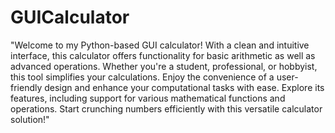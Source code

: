 # GUICalculator

"Welcome to my Python-based GUI calculator! With a clean and intuitive interface, this calculator offers functionality for basic arithmetic as well as advanced operations. Whether you're a student, professional, or hobbyist, this tool simplifies your calculations. Enjoy the convenience of a user-friendly design and enhance your computational tasks with ease. Explore its features, including support for various mathematical functions and operations. Start crunching numbers efficiently with this versatile calculator solution!"

